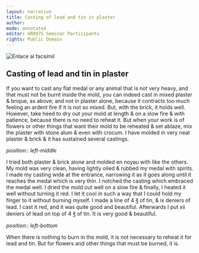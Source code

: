 ```yaml
---
layout: narrative
title: Casting of lead and tin in plaster
author:
mode: annotated
editor: GR8975 Seminar Participants
rights: Public Domain
---
```


 <a href="http://gallica.bnf.fr/ark:/12148/btv1b10500001g/f286.item.r="><img src="/assets/photo-icon.png" alt="Enlace al facsímil" style="display:inline-block; margin-bottom:-3px;"></a> 
## Casting of lead and tin in plaster

  
 If you want to cast any flat medal or any animal that is not very heavy, and that must not be burnt inside the mold, you can indeed cast in mixed plaster & brique, as above; and not in plaster alone, because it contracts too much feeling an ardent fire if it is not so mixed. But, with the brick, it holds well. However, take heed to dry out your mold at length & on a slow fire & with patience, because there is no need to reheat it. But when your work is of flowers or other things that want their mold to be reheated & set ablaze, mix the plaster with stone alum & even with crocum. I have molded in very neat plaster & brick & it has sustained several castings. 
 
*position:: left-middle*

 I tried both plaster & brick alone and molded en noyau with like the others. My mold was very clean, having lightly oiled & rubbed my medal with spirits. I made my casting wide at the entrance, narrowing it as it goes along until it reaches the medal which is very thin. I notched the casting which embraced the medal well. I dried the mold out well on a slow fire & finally, I heated it well without turning it red. I let it cool in such a way that I could hold my finger to it without burning myself. I made a line of 4 ℥ of tin, & ix deniers of lead. I cast it red, and it was quite good and beautiful. Afterwards I put xii deniers of lead on top of 4 ℥ of tin. It is very good & beautiful. 
 
*position:: left-bottom*

 When there is nothing to burn in the mold, it is not necessary to reheat it for lead and tin. But for flowers and other things that must be burned, it is. 
  